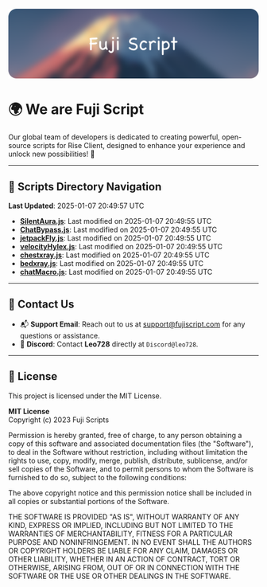 ![Banner](.github/b.webp)

# 🌍 **We are Fuji Script**

Our global team of developers is dedicated to creating powerful, open-source scripts for Rise Client, designed to enhance your experience and unlock new possibilities! 🌟

---
<!-- SCRIPTS_NAVIGATION_START -->
## 📂 **Scripts Directory Navigation**

**Last Updated**: 2025-01-07 20:49:57 UTC

- **[SilentAura.js](scripts/SilentAura.js)**: Last modified on 2025-01-07 20:49:55 UTC
- **[ChatBypass.js](scripts/ChatBypass.js)**: Last modified on 2025-01-07 20:49:55 UTC
- **[jetpackFly.js](scripts/jetpackFly.js)**: Last modified on 2025-01-07 20:49:55 UTC
- **[velocityHylex.js](scripts/velocityHylex.js)**: Last modified on 2025-01-07 20:49:55 UTC
- **[chestxray.js](scripts/chestxray.js)**: Last modified on 2025-01-07 20:49:55 UTC
- **[bedxray.js](scripts/bedxray.js)**: Last modified on 2025-01-07 20:49:55 UTC
- **[chatMacro.js](scripts/chatMacro.js)**: Last modified on 2025-01-07 20:49:55 UTC

<!-- SCRIPTS_NAVIGATION_END -->

---

## 💬 **Contact Us**  
- 📬 **Support Email**: Reach out to us at [support@fujiscript.com](mailto:support@fujiscript.com) for any questions or assistance.  
- 💬 **Discord**: Contact **Leo728** directly at `Discord@leo728`.

---

## 📜 **License**

This project is licensed under the MIT License.  

**MIT License**  
Copyright (c) 2023 Fuji Scripts  

Permission is hereby granted, free of charge, to any person obtaining a copy of this software and associated documentation files (the "Software"), to deal in the Software without restriction, including without limitation the rights to use, copy, modify, merge, publish, distribute, sublicense, and/or sell copies of the Software, and to permit persons to whom the Software is furnished to do so, subject to the following conditions:  

The above copyright notice and this permission notice shall be included in all copies or substantial portions of the Software.  

THE SOFTWARE IS PROVIDED "AS IS", WITHOUT WARRANTY OF ANY KIND, EXPRESS OR IMPLIED, INCLUDING BUT NOT LIMITED TO THE WARRANTIES OF MERCHANTABILITY, FITNESS FOR A PARTICULAR PURPOSE AND NONINFRINGEMENT. IN NO EVENT SHALL THE AUTHORS OR COPYRIGHT HOLDERS BE LIABLE FOR ANY CLAIM, DAMAGES OR OTHER LIABILITY, WHETHER IN AN ACTION OF CONTRACT, TORT OR OTHERWISE, ARISING FROM, OUT OF OR IN CONNECTION WITH THE SOFTWARE OR THE USE OR OTHER DEALINGS IN THE SOFTWARE.  
